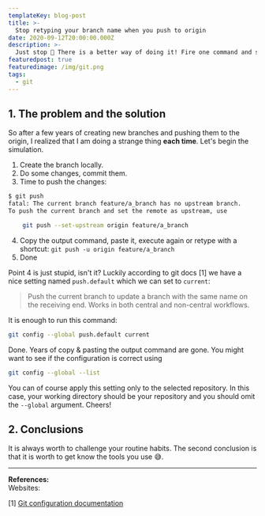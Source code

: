 ```yaml
---
templateKey: blog-post
title: >-
  Stop retyping your branch name when you push to origin
date: 2020-09-12T20:00:00.000Z
description: >-
  Just stop 🤬 There is a better way of doing it! Fire one command and spare few seconds multiplied by a hundred times. Welcome to my shortest post on this blog.
featuredpost: true
featuredimage: /img/git.png
tags:
  - git
---
```

## 1. The problem and the solution
So after a few years of creating new branches and pushing them to the origin, I realized that I am doing a strange thing **each time**. Let's begin the simulation.
1. Create the branch locally.
2. Do some changes, commit them.
3. Time to push the changes:
```bash
$ git push
fatal: The current branch feature/a_branch has no upstream branch.
To push the current branch and set the remote as upstream, use

    git push --set-upstream origin feature/a_branch
```

4. Copy the output command, paste it, execute again or retype with a shortcut: `git push -u origin feature/a_branch`
5. Done

Point 4 is just stupid, isn't it? Luckily according to git docs [1] we have a nice setting named `push.default` which we can set to `current`:
> Push the current branch to update a branch with the same name on the receiving end. Works in both central and non-central workflows.

It is enough to run this command:
```bash
git config --global push.default current
```

Done. Years of copy & pasting the output command are gone. You might want to see if the configuration is correct using
```bash
git config --global --list
```
You can of course apply this setting only to the selected repository. In this case, your working directory should be your repository and you should omit the `--global` argument. Cheers!

## 2. Conclusions
It is always worth to challenge your routine habits. The second conclusion is that it is worth to get know the tools you use 😅.

- - -
<b>References:</b><br/>
Websites: <br/>

[1] [Git configuration documentation](https://git-scm.com/docs/git-config) <br/>

